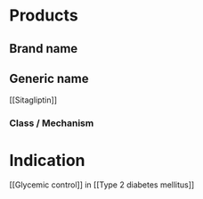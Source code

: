 # Products

## Brand name


## Generic name
[[Sitagliptin]]

### Class / Mechanism


# Indication
[[Glycemic control]] in [[Type 2 diabetes mellitus]]
